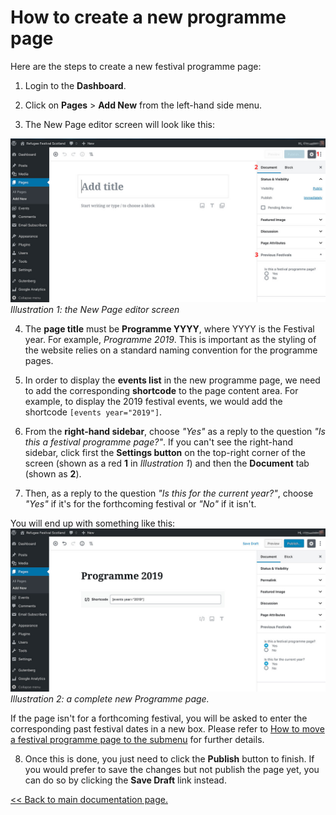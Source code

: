# How to create a new programme page

Here are the steps to create a new festival programme page:

1. Login to the **Dashboard**.

2. Click on **Pages** > **Add New** from the left-hand side menu.

3. The New Page editor screen will look like this:

![Illustration 1: New Page editor screen](assets/new-page.jpg)
*Illustration 1: the New Page editor screen*

4. The **page title** must be **Programme YYYY**, where YYYY is the Festival year. For example, *Programme 2019*.
This is important as the styling of the website relies on a standard naming convention for the programme pages.

5. In order to display the **events list** in the new programme page, we need to add the corresponding **shortcode** to the page content area. For example, to display the 2019 festival events, we would add the shortcode `[events year="2019"]`.

6. From the **right-hand sidebar**, choose *"Yes"* as a reply to the question *"Is this a festival programme page?"*.
If you can't see the right-hand sidebar, click first the **Settings button** on the top-right corner of the screen (shown as a red **1** in *Illustration 1*) and then the **Document** tab (shown as **2**).

7. Then, as a reply to the question *"Is this for the current year?"*, choose *"Yes"* if it's for the forthcoming festival or *"No"* if it isn't.

You will end up with something like this:
![A Complete New Programme Page](assets/new-programme-page.jpg)
*Illustration 2: a complete new Programme page.*

If the page isn't for a forthcoming festival, you will be asked to enter the corresponding past festival dates in a new box. Please refer to [How to move a festival programme page to the submenu](archive-a-programme-page.md) for further details.

8. Once this is done, you just need to click the **Publish** button to finish.
If you would prefer to save the changes but not publish the page yet, you can do so by clicking the **Save Draft** link instead.


[<< Back to main documentation page.](README.MD)
